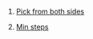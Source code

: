 1. [Pick from both sides](https://www.interviewbit.com/problems/pick-from-both-sides/)

1. [Min steps](https://www.interviewbit.com/problems/min-steps-in-infinite-grid/)
